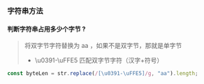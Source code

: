 ### 字符串方法

#### 判断字符串占用多少个字节 ?

> 将双字节字符替换为 aa ，如果不是双字节，那就是单字节
>
> - \u0391-\uFFE5 匹配双字节字符（汉字+符号）

```js
const byteLen = str.replace(/[\u0391-\uFFE5]/g, "aa").length;
```
